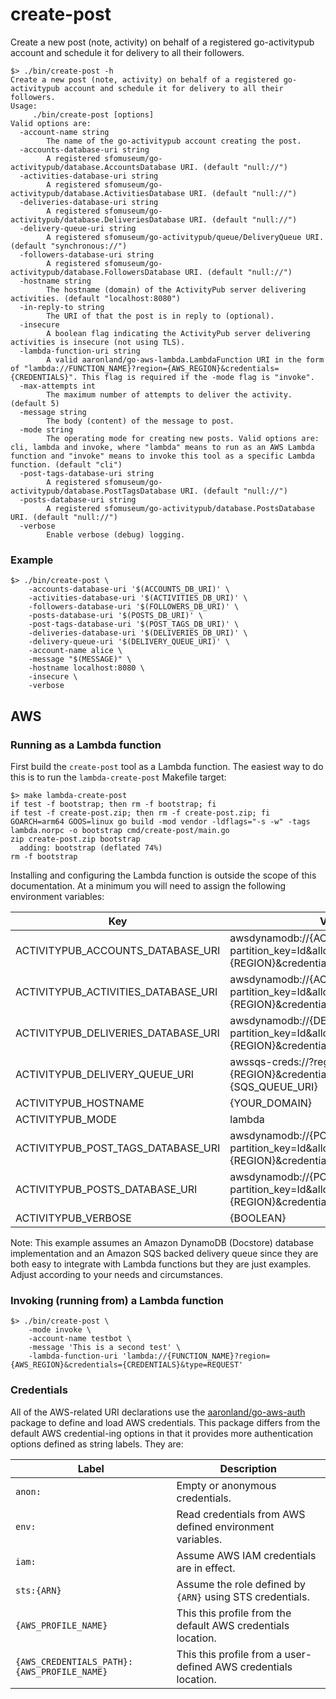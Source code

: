# create-post

Create a new post (note, activity) on behalf of a registered go-activitypub account and schedule it for delivery to all their followers.

```
$> ./bin/create-post -h
Create a new post (note, activity) on behalf of a registered go-activitypub account and schedule it for delivery to all their followers.
Usage:
	 ./bin/create-post [options]
Valid options are:
  -account-name string
    	The name of the go-activitypub account creating the post.
  -accounts-database-uri string
    	A registered sfomuseum/go-activitypub/database.AccountsDatabase URI. (default "null://")
  -activities-database-uri string
    	A registered sfomuseum/go-activitypub/database.ActivitiesDatabase URI. (default "null://")
  -deliveries-database-uri string
    	A registered sfomuseum/go-activitypub/database.DeliveriesDatabase URI. (default "null://")
  -delivery-queue-uri string
    	A registered sfomuseum/go-activitypub/queue/DeliveryQueue URI. (default "synchronous://")
  -followers-database-uri string
    	A registered sfomuseum/go-activitypub/database.FollowersDatabase URI. (default "null://")
  -hostname string
    	The hostname (domain) of the ActivityPub server delivering activities. (default "localhost:8080")
  -in-reply-to string
    	The URI of that the post is in reply to (optional).
  -insecure
    	A boolean flag indicating the ActivityPub server delivering activities is insecure (not using TLS).
  -lambda-function-uri string
    	A valid aaronland/go-aws-lambda.LambdaFunction URI in the form of "lambda://FUNCTION_NAME}?region={AWS_REGION}&credentials={CREDENTIALS}". This flag is required if the -mode flag is "invoke".
  -max-attempts int
    	The maximum number of attempts to deliver the activity. (default 5)
  -message string
    	The body (content) of the message to post.
  -mode string
    	The operating mode for creating new posts. Valid options are: cli, lambda and invoke, where "lambda" means to run as an AWS Lambda function and "invoke" means to invoke this tool as a specific Lambda function. (default "cli")
  -post-tags-database-uri string
    	A registered sfomuseum/go-activitypub/database.PostTagsDatabase URI. (default "null://")
  -posts-database-uri string
    	A registered sfomuseum/go-activitypub/database.PostsDatabase URI. (default "null://")
  -verbose
    	Enable verbose (debug) logging.
```

### Example

```
$> ./bin/create-post \
	-accounts-database-uri '$(ACCOUNTS_DB_URI)' \
	-activities-database-uri '$(ACTIVITIES_DB_URI)' \
	-followers-database-uri '$(FOLLOWERS_DB_URI)' \
	-posts-database-uri '$(POSTS_DB_URI)' \
	-post-tags-database-uri '$(POST_TAGS_DB_URI)' \
	-deliveries-database-uri '$(DELIVERIES_DB_URI)' \
	-delivery-queue-uri '$(DELIVERY_QUEUE_URI)' \
	-account-name alice \
	-message "$(MESSAGE)" \
	-hostname localhost:8080 \
	-insecure \
	-verbose
```

## AWS

### Running as a Lambda function

First build the `create-post` tool as a Lambda function. The easiest way to do this is to run the `lambda-create-post` Makefile target:

```
$> make lambda-create-post
if test -f bootstrap; then rm -f bootstrap; fi
if test -f create-post.zip; then rm -f create-post.zip; fi
GOARCH=arm64 GOOS=linux go build -mod vendor -ldflags="-s -w" -tags lambda.norpc -o bootstrap cmd/create-post/main.go
zip create-post.zip bootstrap
  adding: bootstrap (deflated 74%)
rm -f bootstrap
```

Installing and configuring the Lambda function is outside the scope of this documentation. At a minimum you will need to assign the following environment variables:

| Key | Value |
| --- | --- |
| ACTIVITYPUB_ACCOUNTS_DATABASE_URI   | awsdynamodb://{ACCOUNTS_TABLE}?partition_key=Id&allow_scans=true&region={REGION}&credentials=iam: |
| ACTIVITYPUB_ACTIVITIES_DATABASE_URI | awsdynamodb://{ACTIVITIES_TABLES}?partition_key=Id&allow_scans=true&region={REGION}&credentials=iam: |
| ACTIVITYPUB_DELIVERIES_DATABASE_URI | awsdynamodb://{DELIVERIES_TABLES}?partition_key=Id&allow_scans=true&region={REGION}&credentials=iam: |
| ACTIVITYPUB_DELIVERY_QUEUE_URI | awssqs-creds://?region={REGION}&credentials=iam:&queue-url={SQS_QUEUE_URI} |
| ACTIVITYPUB_HOSTNAME                | {YOUR_DOMAIN} |
| ACTIVITYPUB_MODE                    | lambda |
| ACTIVITYPUB_POST_TAGS_DATABASE_URI  | awsdynamodb://{POST_TAGS_TABLE}?partition_key=Id&allow_scans=true&region={REGION}&credentials=iam: |
| ACTIVITYPUB_POSTS_DATABASE_URI      | awsdynamodb://{POSTS_TABLE}?partition_key=Id&allow_scans=true&region={REGION}&credentials=iam: |
| ACTIVITYPUB_VERBOSE                 | {BOOLEAN} |

Note: This example assumes an Amazon DynamoDB (Docstore) database implementation and an Amazon SQS backed delivery queue since they are both easy to integrate with Lambda functions but they are just examples. Adjust according to your needs and circumstances.

### Invoking (running from) a Lambda function

```
$> ./bin/create-post \
	-mode invoke \
	-account-name testbot \
	-message 'This is a second test' \
	-lambda-function-uri 'lambda://{FUNCTION_NAME}?region={AWS_REGION}&credentials={CREDENTIALS}&type=REQUEST'
```

### Credentials

All of the AWS-related URI declarations use the [aaronland/go-aws-auth](https://github.com/aaronland/go-aws-auth?tab=readme-ov-file#credentials) package to define and load AWS credentials. This package differs from the default AWS credential-ing options in that it provides more authentication options defined as string labels. They are:

| Label | Description |
| --- | --- |
| `anon:` | Empty or anonymous credentials. |
| `env:` | Read credentials from AWS defined environment variables. |
| `iam:` | Assume AWS IAM credentials are in effect. |
| `sts:{ARN}` | Assume the role defined by `{ARN}` using STS credentials. |
| `{AWS_PROFILE_NAME}` | This this profile from the default AWS credentials location. |
| `{AWS_CREDENTIALS_PATH}:{AWS_PROFILE_NAME}` | This this profile from a user-defined AWS credentials location. |
